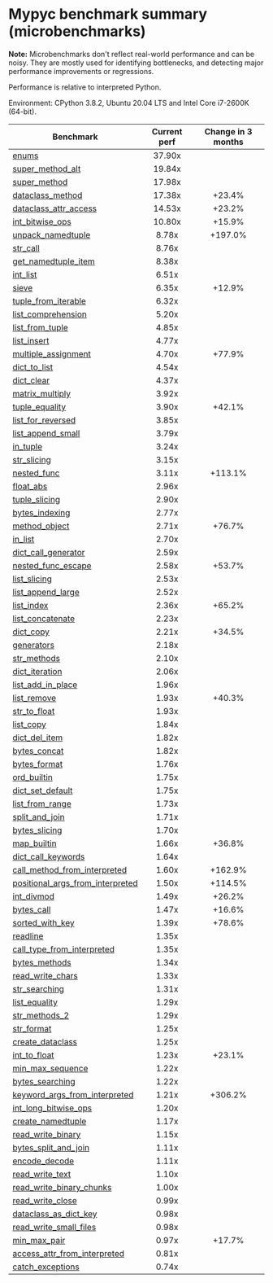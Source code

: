 # Mypyc benchmark summary (microbenchmarks)

**Note:** Microbenchmarks don't reflect real-world performance and can be noisy.
           They are mostly used for identifying bottlenecks, and detecting major performance
           improvements or regressions.

Performance is relative to interpreted Python.

Environment: CPython 3.8.2, Ubuntu 20.04 LTS and Intel Core i7-2600K (64-bit).

| Benchmark | Current perf | Change in 3 months |
| --- | :---: | :---: |
| [enums](benchmarks/enums.md) | 37.90x |  |
| [super_method_alt](benchmarks/super_method_alt.md) | 19.84x |  |
| [super_method](benchmarks/super_method.md) | 17.98x |  |
| [dataclass_method](benchmarks/dataclass_method.md) | 17.38x | +23.4% |
| [dataclass_attr_access](benchmarks/dataclass_attr_access.md) | 14.53x | +23.2% |
| [int_bitwise_ops](benchmarks/int_bitwise_ops.md) | 10.80x | +15.9% |
| [unpack_namedtuple](benchmarks/unpack_namedtuple.md) | 8.78x | +197.0% |
| [str_call](benchmarks/str_call.md) | 8.76x |  |
| [get_namedtuple_item](benchmarks/get_namedtuple_item.md) | 8.38x |  |
| [int_list](benchmarks/int_list.md) | 6.51x |  |
| [sieve](benchmarks/sieve.md) | 6.35x | +12.9% |
| [tuple_from_iterable](benchmarks/tuple_from_iterable.md) | 6.32x |  |
| [list_comprehension](benchmarks/list_comprehension.md) | 5.20x |  |
| [list_from_tuple](benchmarks/list_from_tuple.md) | 4.85x |  |
| [list_insert](benchmarks/list_insert.md) | 4.77x |  |
| [multiple_assignment](benchmarks/multiple_assignment.md) | 4.70x | +77.9% |
| [dict_to_list](benchmarks/dict_to_list.md) | 4.54x |  |
| [dict_clear](benchmarks/dict_clear.md) | 4.37x |  |
| [matrix_multiply](benchmarks/matrix_multiply.md) | 3.92x |  |
| [tuple_equality](benchmarks/tuple_equality.md) | 3.90x | +42.1% |
| [list_for_reversed](benchmarks/list_for_reversed.md) | 3.85x |  |
| [list_append_small](benchmarks/list_append_small.md) | 3.79x |  |
| [in_tuple](benchmarks/in_tuple.md) | 3.24x |  |
| [str_slicing](benchmarks/str_slicing.md) | 3.15x |  |
| [nested_func](benchmarks/nested_func.md) | 3.11x | +113.1% |
| [float_abs](benchmarks/float_abs.md) | 2.96x |  |
| [tuple_slicing](benchmarks/tuple_slicing.md) | 2.90x |  |
| [bytes_indexing](benchmarks/bytes_indexing.md) | 2.77x |  |
| [method_object](benchmarks/method_object.md) | 2.71x | +76.7% |
| [in_list](benchmarks/in_list.md) | 2.70x |  |
| [dict_call_generator](benchmarks/dict_call_generator.md) | 2.59x |  |
| [nested_func_escape](benchmarks/nested_func_escape.md) | 2.58x | +53.7% |
| [list_slicing](benchmarks/list_slicing.md) | 2.53x |  |
| [list_append_large](benchmarks/list_append_large.md) | 2.52x |  |
| [list_index](benchmarks/list_index.md) | 2.36x | +65.2% |
| [list_concatenate](benchmarks/list_concatenate.md) | 2.23x |  |
| [dict_copy](benchmarks/dict_copy.md) | 2.21x | +34.5% |
| [generators](benchmarks/generators.md) | 2.18x |  |
| [str_methods](benchmarks/str_methods.md) | 2.10x |  |
| [dict_iteration](benchmarks/dict_iteration.md) | 2.06x |  |
| [list_add_in_place](benchmarks/list_add_in_place.md) | 1.96x |  |
| [list_remove](benchmarks/list_remove.md) | 1.93x | +40.3% |
| [str_to_float](benchmarks/str_to_float.md) | 1.93x |  |
| [list_copy](benchmarks/list_copy.md) | 1.84x |  |
| [dict_del_item](benchmarks/dict_del_item.md) | 1.82x |  |
| [bytes_concat](benchmarks/bytes_concat.md) | 1.82x |  |
| [bytes_format](benchmarks/bytes_format.md) | 1.76x |  |
| [ord_builtin](benchmarks/ord_builtin.md) | 1.75x |  |
| [dict_set_default](benchmarks/dict_set_default.md) | 1.75x |  |
| [list_from_range](benchmarks/list_from_range.md) | 1.73x |  |
| [split_and_join](benchmarks/split_and_join.md) | 1.71x |  |
| [bytes_slicing](benchmarks/bytes_slicing.md) | 1.70x |  |
| [map_builtin](benchmarks/map_builtin.md) | 1.66x | +36.8% |
| [dict_call_keywords](benchmarks/dict_call_keywords.md) | 1.64x |  |
| [call_method_from_interpreted](benchmarks/call_method_from_interpreted.md) | 1.60x | +162.9% |
| [positional_args_from_interpreted](benchmarks/positional_args_from_interpreted.md) | 1.50x | +114.5% |
| [int_divmod](benchmarks/int_divmod.md) | 1.49x | +26.2% |
| [bytes_call](benchmarks/bytes_call.md) | 1.47x | +16.6% |
| [sorted_with_key](benchmarks/sorted_with_key.md) | 1.39x | +78.6% |
| [readline](benchmarks/readline.md) | 1.35x |  |
| [call_type_from_interpreted](benchmarks/call_type_from_interpreted.md) | 1.35x |  |
| [bytes_methods](benchmarks/bytes_methods.md) | 1.34x |  |
| [read_write_chars](benchmarks/read_write_chars.md) | 1.33x |  |
| [str_searching](benchmarks/str_searching.md) | 1.31x |  |
| [list_equality](benchmarks/list_equality.md) | 1.29x |  |
| [str_methods_2](benchmarks/str_methods_2.md) | 1.29x |  |
| [str_format](benchmarks/str_format.md) | 1.25x |  |
| [create_dataclass](benchmarks/create_dataclass.md) | 1.25x |  |
| [int_to_float](benchmarks/int_to_float.md) | 1.23x | +23.1% |
| [min_max_sequence](benchmarks/min_max_sequence.md) | 1.22x |  |
| [bytes_searching](benchmarks/bytes_searching.md) | 1.22x |  |
| [keyword_args_from_interpreted](benchmarks/keyword_args_from_interpreted.md) | 1.21x | +306.2% |
| [int_long_bitwise_ops](benchmarks/int_long_bitwise_ops.md) | 1.20x |  |
| [create_namedtuple](benchmarks/create_namedtuple.md) | 1.17x |  |
| [read_write_binary](benchmarks/read_write_binary.md) | 1.15x |  |
| [bytes_split_and_join](benchmarks/bytes_split_and_join.md) | 1.11x |  |
| [encode_decode](benchmarks/encode_decode.md) | 1.11x |  |
| [read_write_text](benchmarks/read_write_text.md) | 1.10x |  |
| [read_write_binary_chunks](benchmarks/read_write_binary_chunks.md) | 1.00x |  |
| [read_write_close](benchmarks/read_write_close.md) | 0.99x |  |
| [dataclass_as_dict_key](benchmarks/dataclass_as_dict_key.md) | 0.98x |  |
| [read_write_small_files](benchmarks/read_write_small_files.md) | 0.98x |  |
| [min_max_pair](benchmarks/min_max_pair.md) | 0.97x | +17.7% |
| [access_attr_from_interpreted](benchmarks/access_attr_from_interpreted.md) | 0.81x |  |
| [catch_exceptions](benchmarks/catch_exceptions.md) | 0.74x |  |
